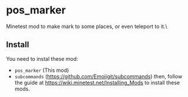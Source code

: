# pos_marker
Minetest mod to make mark to some places, or even teleport to it.\
## Install
You need to instal these mod:
 - `pos_marker` (This mod)
 - `subcommands` (https://github.com/Emojigit/subcommands)
then, follow the guide at https://wiki.minetest.net/Installing_Mods to install these mods.
